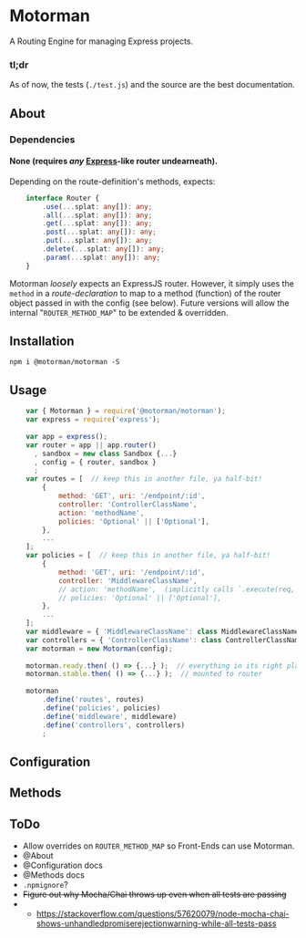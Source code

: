 
Motorman
====
A Routing Engine for managing Express projects.

### tl;dr
As of now, the tests (`./test.js`) and the source are the best documentation. 

## About
### Dependencies
#### None (requires *any* [Express](https://www.npmjs.com/package/express)-like router undearneath).
Depending on the route-definition's methods, expects:
```typescript
    interface Router {
        .use(...splat: any[]): any;
        .all(...splat: any[]): any;
        .get(...splat: any[]): any;
        .post(...splat: any[]): any;
        .put(...splat: any[]): any;
        .delete(...splat: any[]): any;
        .param(...splat: any[]): any;
    }
```
Motorman *loosely* expects an ExpressJS router. However, it simply uses the `method` in a *route-declaration* to map to a method (function) of the router object passed in with the config (see below). Future versions will allow the internal "`ROUTER_METHOD_MAP`" to be extended & overridden.

## Installation
    npm i @motorman/motorman -S

## Usage
```javascript
    var { Motorman } = require('@motorman/motorman');
    var express = require('express');
    
    var app = express();
    var router = app || app.router()
      , sandbox = new class Sandbox {...}
      , config = { router, sandbox }
      ;
    var routes = [  // keep this in another file, ya half-bit!
        {
            method: 'GET', uri: '/endpoint/:id',
            controller: 'ControllerClassName',
            action: 'methodName',
            policies: 'Optional' || ['Optional'],
        },
        ...
    ];
    var policies = [  // keep this in another file, ya half-bit!
        {
            method: 'GET', uri: '/endpoint/:id',
            controller: 'MiddlewareClassName',
            // action: 'methodName',  (implicitly calls `.execute(req, res, next)`)
            // policies: 'Optional' || ['Optional'],
        },
        ...
    ];
    var middleware = { 'MiddlewareClassName': class MiddlewareClassName {}, ... };  // half-bit!
    var controllers = { 'ControllerClassName': class ControllerClassName {}, ... };  // half-bit!
    var motorman = new Motorman(config);
    
    motorman.ready.then( () => {...} );  // everything in its right place
    motorman.stable.then( () => {...} );  // mounted to router
    
    motorman
        .define('routes', routes)
        .define('policies', policies)
        .define('middleware', middleware)
        .define('controllers', controllers)
        ;
```

## Configuration
## Methods

## ToDo
- Allow overrides on `ROUTER_METHOD_MAP` so Front-Ends can use Motorman.
- @About
- @Configuration docs
- @Methods docs
- `.npmignore`?
- ~~Figure out why Mocha/Chai throws up even when all tests are passing~~
- - https://stackoverflow.com/questions/57620079/node-mocha-chai-shows-unhandledpromiserejectionwarning-while-all-tests-pass
